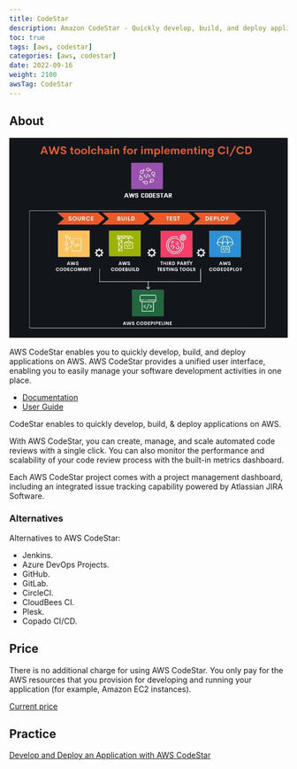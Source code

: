 ```yaml
---
title: CodeStar
description: Amazon CodeStar - Quickly develop, build, and deploy applications on AWS
toc: true
tags: [aws, codestar]
categories: [aws, codestar]
date: 2022-09-16
weight: 2100
awsTag: CodeStar
---
```


## About

![codestar-overview](./img/codestar-overview.jpg)

AWS CodeStar enables you to quickly develop, build, and deploy applications on AWS. AWS CodeStar provides a unified user interface, enabling you to easily manage your software development activities in one place.

- [Documentation](https://aws.amazon.com/codestar/)
- [User Guide](https://docs.aws.amazon.com/codestar/?id=docs_gateway)

CodeStar enables to quickly develop, build, & deploy applic­ations on AWS.

With AWS CodeStar, you can create, manage, and scale automated code reviews with a single click. You can also monitor the performance and scalability of your code review process with the built-in metrics dashboard. 

Each AWS CodeStar project comes with a project management dashboard, including an integrated issue tracking capability powered by Atlassian JIRA Software.

### Alternatives

Alternatives to AWS CodeStar:

- Jenkins.
- Azure DevOps Projects.
- GitHub.
- GitLab.
- CircleCI.
- CloudBees CI.
- Plesk.
- Copado CI/CD.

## Price

There is no additional charge for using AWS CodeStar. You only pay for the AWS resources that you provision for developing and running your application (for example, Amazon EC2 instances).

[Current price](https://aws.amazon.com/codestar/pricing/)

## Practice

[Develop and Deploy an Application with AWS CodeStar](develop-and-deploy-app-with-codestar)
